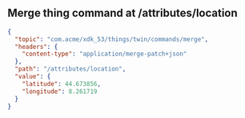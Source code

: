 ## Merge thing command at /attributes/location

```json
{
  "topic": "com.acme/xdk_53/things/twin/commands/merge",
  "headers": {
    "content-type": "application/merge-patch+json"
  },
  "path": "/attributes/location",
  "value": {
    "latitude": 44.673856,
    "longitude": 8.261719
  }
}
```
